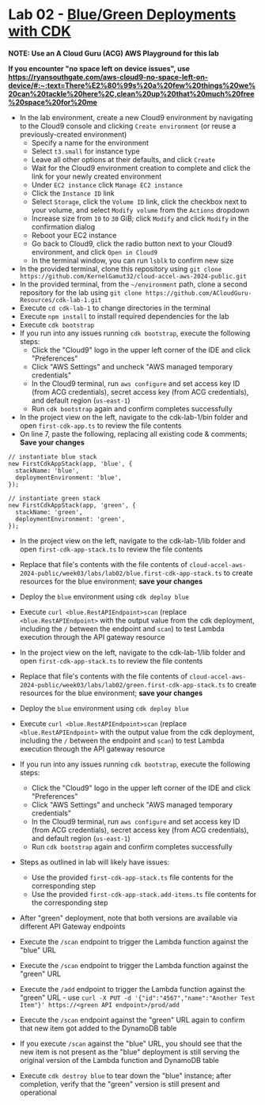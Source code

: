 # Lab 02 - [Blue/Green Deployments with CDK](https://learn.acloud.guru/handson/6b13d4a5-f418-4a29-a0a9-0adff3170ec7)

**NOTE: Use an A Cloud Guru (ACG) AWS Playground for this lab**

**If you encounter "no space left on device issues", use https://ryansouthgate.com/aws-cloud9-no-space-left-on-device/#:~:text=There%E2%80%99s%20a%20few%20things%20we%20can%20tackle%20here%2C,clean%20up%20that%20much%20free%20space%20for%20me**

* In the lab environment, create a new Cloud9 environment by navigating to the Cloud9 console and clicking `Create environment` (or reuse a previously-created environment)
    - Specify a name for the environment
    - Select `t3.small` for instance type
    - Leave all other options at their defaults, and click `Create`
    - Wait for the Cloud9 environment creation to complete and click the link for your newly created environment
    - Under `EC2 instance` click `Manage EC2 instance`
    - Click the `Instance ID` link
    - Select `Storage`, click the `Volume ID` link, click the checkbox next to your volume, and select `Modify volume` from the `Actions` dropdown
    - Increase size from `10` to `30` GiB; click `Modify` and click `Modify` in the confirmation dialog
    - Reboot your EC2 instance
    - Go back to Cloud9, click the radio button next to your Cloud9 environment, and click `Open in Cloud9`
    - In the terminal window, you can run `lsblk` to confirm new size
* In the provided terminal, clone this repository using `git clone https://github.com/KernelGamut32/cloud-accel-aws-2024-public.git`
* In the provided terminal, from the `~/environment` path, clone a second repository for the lab using `git clone https://github.com/ACloudGuru-Resources/cdk-lab-1.git`
* Execute `cd cdk-lab-1` to change directories in the terminal
* Execute `npm install` to install required dependencies for the lab
* Execute `cdk bootstrap`
* If you run into any issues running `cdk bootstrap`, execute the following steps:
    * Click the "Cloud9" logo in the upper left corner of the IDE and click "Preferences"
    * Click "AWS Settings" and uncheck "AWS managed temporary credentials"
    * In the Cloud9 terminal, run `aws configure` and set access key ID (from ACG credentials), secret access key (from ACG credentials), and default region (`us-east-1`)
    * Run `cdk bootstrap` again and confirm completes successfully
* In the project view on the left, navigate to the cdk-lab-1/bin folder and open `first-cdk-app.ts` to review the file contents
* On line 7, paste the following, replacing all existing code & comments; **Save your changes**

```
// instantiate blue stack
new FirstCdkAppStack(app, 'blue', {
  stackName: 'blue',
  deploymentEnvironment: 'blue',
});

// instantiate green stack
new FirstCdkAppStack(app, 'green', {
  stackName: 'green',
  deploymentEnvironment: 'green',
});
```

* In the project view on the left, navigate to the cdk-lab-1/lib folder and open `first-cdk-app-stack.ts` to review the file contents
* Replace that file's contents with the file contents of `cloud-accel-aws-2024-public/week03/labs/lab02/blue.first-cdk-app-stack.ts` to create resources for the blue environment; **save your changes**
* Deploy the `blue` environment using `cdk deploy blue`
* Execute `curl <blue.RestAPIEndpoint>scan` (replace `<blue.RestAPIEndpoint>` with the output value from the cdk deployment, including the `/` between the endpoint and `scan`) to test Lambda execution through the API gateway resource
* In the project view on the left, navigate to the cdk-lab-1/lib folder and open `first-cdk-app-stack.ts` to review the file contents
* Replace that file's contents with the file contents of `cloud-accel-aws-2024-public/week03/labs/lab02/green.first-cdk-app-stack.ts` to create resources for the blue environment; **save your changes**
* Deploy the `blue` environment using `cdk deploy blue`
* Execute `curl <blue.RestAPIEndpoint>scan` (replace `<blue.RestAPIEndpoint>` with the output value from the cdk deployment, including the `/` between the endpoint and `scan`) to test Lambda execution through the API gateway resource




* If you run into any issues running `cdk bootstrap`, execute the following steps:
    * Click the "Cloud9" logo in the upper left corner of the IDE and click "Preferences"
    * Click "AWS Settings" and uncheck "AWS managed temporary credentials"
    * In the Cloud9 terminal, run `aws configure` and set access key ID (from ACG credentials), secret access key (from ACG credentials), and default region (`us-east-1`)
    * Run `cdk bootstrap` again and confirm completes successfully
* Steps as outlined in lab will likely have issues:
    * Use the provided `first-cdk-app-stack.ts` file contents for the corresponding step
    * Use the provided `first-cdk-app-stack.add-items.ts` file contents for the corresponding step
* After "green" deployment, note that both versions are available via different API Gateway endpoints
* Execute the `/scan` endpoint to trigger the Lambda function against the "blue" URL
* Execute the `/scan` endpoint to trigger the Lambda function against the "green" URL
* Execute the `/add` endpoint to trigger the Lambda function against the "green" URL - use `curl -X PUT -d '{"id":"4567","name":"Another Test Item"}' https://<green API endpoint>/prod/add`
* Execute the `/scan` endpoint against the "green" URL again to confirm that new item got added to the DynamoDB table
* If you execute `/scan` against the "blue" URL, you should see that the new item is not present as the "blue" deployment is still serving the original version of the Lambda function and DynamoDB table
* Execute `cdk destroy blue` to tear down the "blue" instance; after completion, verify that the "green" version is still present and operational
